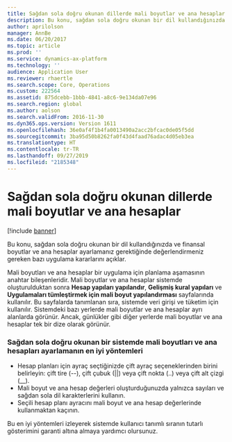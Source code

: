 ```yaml
---
title: Sağdan sola doğru okunan dillerde mali boyutlar ve ana hesaplar
description: Bu konu, sağdan sola doğru okunan bir dil kullandığınızda ve finansal boyutlar ve ana hesaplar ayarlamanız gerektiğinde değerlendirmeniz gereken bazı uygulama kararlarını açıklar.
author: aprilolson
manager: AnnBe
ms.date: 06/20/2017
ms.topic: article
ms.prod: ''
ms.service: dynamics-ax-platform
ms.technology: ''
audience: Application User
ms.reviewer: rhaertle
ms.search.scope: Core, Operations
ms.custom: 222564
ms.assetid: 875dcebb-1bbb-4841-a8c6-9e134da07e96
ms.search.region: global
ms.author: aolson
ms.search.validFrom: 2016-11-30
ms.dyn365.ops.version: Version 1611
ms.openlocfilehash: 36e0af4f1b4fa0013490a2acc2bfcac0de05f5dd
ms.sourcegitcommit: 3ba95d50b8262fa0f43d4faad76adac4d05eb3ea
ms.translationtype: HT
ms.contentlocale: tr-TR
ms.lasthandoff: 09/27/2019
ms.locfileid: "2185348"
---
```

# <a name="financial-dimensions-and-main-accounts-in-right-to-left-languages"></a>Sağdan sola doğru okunan dillerde mali boyutlar ve ana hesaplar

[!include [banner](../includes/banner.md)]

Bu konu, sağdan sola doğru okunan bir dil kullandığınızda ve finansal boyutlar ve ana hesaplar ayarlamanız gerektiğinde değerlendirmeniz gereken bazı uygulama kararlarını açıklar.

Mali boyutları ve ana hesaplar bir uygulama için planlama aşamasının anahtar bileşenleridir. Mali boyutlar ve ana hesaplar sistemde oluşturulduktan sonra **Hesap yapıları yapılandır**, **Gelişmiş kural yapıları** ve **Uygulamaları tümleştirmek için mali boyut yapılandırması** sayfalarında kullanılır. Bu sayfalarda tanımlanan sıra, sistemde veri girişi ve tüketim için kullanılır. Sistemdeki bazı yerlerde mali boyutlar ve ana hesaplar ayrı alanlarda görünür. Ancak, günlükler gibi diğer yerlerde mali boyutlar ve ana hesaplar tek bir dize olarak görünür.

### <a name="best-practices-for-setting-up-financial-dimensions-and-main-accounts-in-a-right-to-left-system"></a>Sağdan sola doğru okunan bir sistemde mali boyutları ve ana hesapları ayarlamanın en iyi yöntemleri

-   Hesap planları için ayraç seçtiğinizde çift ayraç seçeneklerinden birini belirleyin: çift tire (--), çift çubuk (||) veya çift nokta (..) veya çift alt çizgi (\_\_).
-   Mali boyut ve ana hesap değerleri oluşturduğunuzda yalnızca sayıları ve sağdan sola dil karakterlerini kullanın.
-   Seçili hesap planı ayracını mali boyut ve ana hesap değerlerinde kullanmaktan kaçının.

Bu en iyi yöntemleri izleyerek sistemde kullanıcı tanımlı sıranın tutarlı gösterimini garanti altına almaya yardımcı olursunuz.




